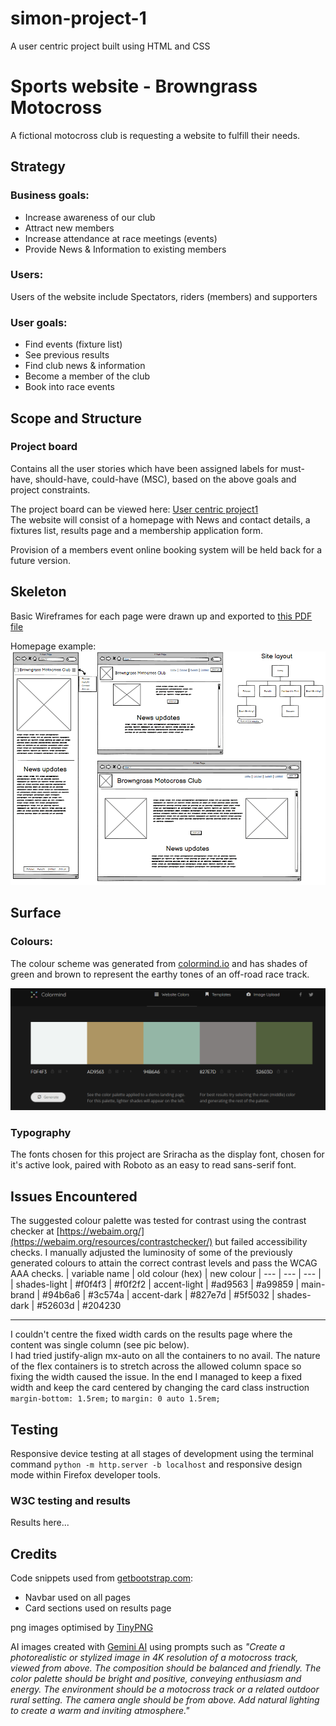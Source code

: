 # simon-project-1
A user centric project built using HTML and CSS
# Sports website - Browngrass Motocross
A fictional motocross club is requesting a website to fulfill their needs.
## Strategy
### Business goals:
- Increase awareness of our club
- Attract new members
- Increase attendance at race meetings (events)
- Provide News & Information to existing members
### Users:
Users of the website include Spectators, riders (members) and supporters
### User goals:
- Find events (fixture list)
- See previous results
- Find club news & information
- Become a member of the club
- Book into race events
## Scope and Structure
### Project board
Contains all the user stories which have been assigned labels for must-have, should-have, could-have (MSC), based on the above goals and project constraints.

The project board can be viewed here: [User centric project1](https://github.com/users/motogoatUK/projects/4)  
The website will consist of a homepage with News and contact details, a fixtures list, results page and a membership application form.

Provision of a members event online booking system will be held back for a future version.

## Skeleton
Basic Wireframes for each page were drawn up and exported to [this PDF file](assets/browngrass-wireframes-1.pdf)

Homepage example: ![Homepage wireframe](assets/images/browngrass-wireframe1-opt.png)
## Surface
### Colours:
The colour scheme was generated from [colormind.io](colormind.io) and has shades of green and brown to represent the earthy tones of an off-road race track.  


![Colour Swatch](assets/images/dc-p1-colourchart.png)

### Typography
The fonts chosen for this project are Sriracha as the display font, chosen for it's active look, paired with Roboto as an easy to read sans-serif font.

## Issues Encountered
The suggested colour palette was tested for contrast using the contrast checker at [https://webaim.org/](https://webaim.org/resources/contrastchecker/) but failed accessibility checks. I manually adjusted the luminosity of some of the previously generated colours to attain the correct contrast levels and pass the WCAG AAA checks.
| variable name | old colour (hex) | new colour 
| --- | --- | --- |
| shades-light  | #f0f4f3 | #f0f2f2 
| accent-light	| #ad9563 | #a99859
| main-brand	| #94b6a6 | #3c574a
| accent-dark	| #827e7d | #5f5032
| shades-dark	| #52603d | #204230

<hr>

I couldn't centre the fixed width cards on the results page where the content was single column (see pic below).  
I had tried justify-align mx-auto on all the containers to no avail. The nature of the flex containers is to stretch across the allowed column space so fixing the width caused the issue. In the end I managed to keep a fixed width and keep the card centered by changing the card class instruction ```margin-bottom: 1.5rem;``` to ```margin: 0 auto 1.5rem;```


## Testing
Responsive device testing at all stages of development using the terminal command ```python -m http.server -b localhost``` and responsive design mode within Firefox developer tools.
### W3C testing and results
Results here...
## Credits
Code snippets used from [getbootstrap.com](https://getbootstrap.com/docs/5.3/):
- Navbar used on all pages
- Card sections used on results page 

png images optimised by [TinyPNG](https://tinypng.com)  

AI images created with [Gemini AI](https://gemini.google.com/) using prompts such as _"Create a photorealistic or stylized image in 4K resolution of a motocross track, viewed from above. The composition should be balanced and friendly. The color palette should be bright and positive, conveying enthusiasm and energy. The environment should be a motocross track or a related outdoor rural setting. The camera angle should be from above. Add natural lighting to create a warm and inviting atmosphere."_

